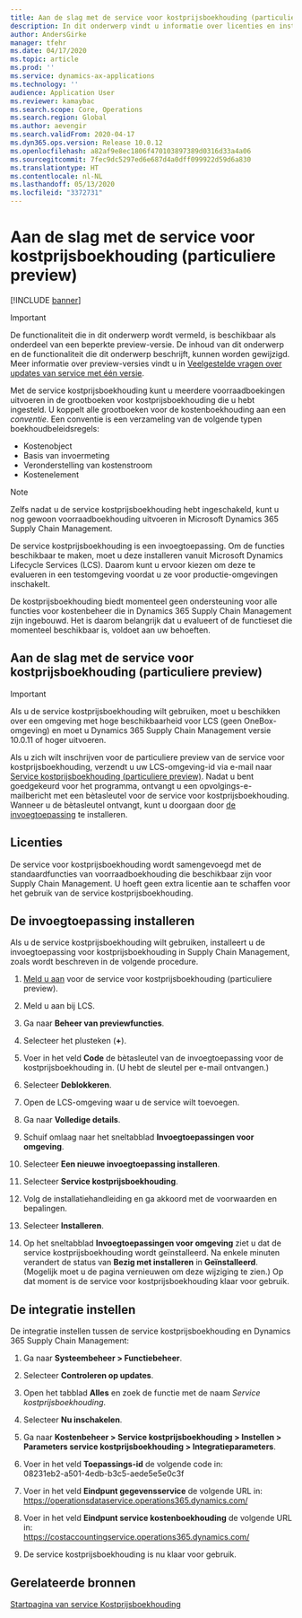 ```yaml
---
title: Aan de slag met de service voor kostprijsboekhouding (particuliere preview)
description: In dit onderwerp vindt u informatie over licenties en installatie-instructies voor de service kostprijsboekhouding.
author: AndersGirke
manager: tfehr
ms.date: 04/17/2020
ms.topic: article
ms.prod: ''
ms.service: dynamics-ax-applications
ms.technology: ''
audience: Application User
ms.reviewer: kamaybac
ms.search.scope: Core, Operations
ms.search.region: Global
ms.author: aevengir
ms.search.validFrom: 2020-04-17
ms.dyn365.ops.version: Release 10.0.12
ms.openlocfilehash: a82af9e8ec1806f470103897389d0316d33a4a06
ms.sourcegitcommit: 7fec9dc5297ed6e687d4a0dff099922d59d6a830
ms.translationtype: HT
ms.contentlocale: nl-NL
ms.lasthandoff: 05/13/2020
ms.locfileid: "3372731"
---
```

# <a name="get-started-with-the-cost-accounting-service-private-preview"></a>Aan de slag met de service voor kostprijsboekhouding (particuliere preview)

[!INCLUDE [banner](../includes/banner.md)]

> [!IMPORTANT]
> De functionaliteit die in dit onderwerp wordt vermeld, is beschikbaar als onderdeel van een beperkte preview-versie. De inhoud van dit onderwerp en de functionaliteit die dit onderwerp beschrijft, kunnen worden gewijzigd. Meer informatie over preview-versies vindt u in [Veelgestelde vragen over updates van service met één versie](../../fin-ops-core/fin-ops/get-started/one-version.md).

Met de service kostprijsboekhouding kunt u meerdere voorraadboekingen uitvoeren in de grootboeken voor kostprijsboekhouding die u hebt ingesteld. U koppelt alle grootboeken voor de kostenboekhouding aan een *conventie*. Een conventie is een verzameling van de volgende typen boekhoudbeleidsregels:

- Kostenobject
- Basis van invoermeting
- Veronderstelling van kostenstroom
- Kostenelement

> [!NOTE]
> Zelfs nadat u de service kostprijsboekhouding hebt ingeschakeld, kunt u nog gewoon voorraadboekhouding uitvoeren in Microsoft Dynamics 365 Supply Chain Management.

De service kostprijsboekhouding is een invoegtoepassing. Om de functies beschikbaar te maken, moet u deze installeren vanuit Microsoft Dynamics Lifecycle Services (LCS). Daarom kunt u ervoor kiezen om deze te evalueren in een testomgeving voordat u ze voor productie-omgevingen inschakelt.

De kostprijsboekhouding biedt momenteel geen ondersteuning voor alle functies voor kostenbeheer die in Dynamics 365 Supply Chain Management zijn ingebouwd. Het is daarom belangrijk dat u evalueert of de functieset die momenteel beschikbaar is, voldoet aan uw behoeften.

## <a name="how-to-get-the-cost-accounting-service-private-preview"></a><a name="sign-up"></a>Aan de slag met de service voor kostprijsboekhouding (particuliere preview)

> [!IMPORTANT]
> Als u de service kostprijsboekhouding wilt gebruiken, moet u beschikken over een omgeving met hoge beschikbaarheid voor LCS (geen OneBox-omgeving) en moet u Dynamics 365 Supply Chain Management versie 10.0.11 of hoger uitvoeren.

Als u zich wilt inschrijven voor de particuliere preview van de service voor kostprijsboekhouding, verzendt u uw LCS-omgeving-id via e-mail naar [Service kostprijsboekhouding (particuliere preview)](mailto:aevengir@microsoft.com?subject=Cost%20accounting%20service%20%28private%20preview%29). Nadat u bent goedgekeurd voor het programma, ontvangt u een opvolgings-e-mailbericht met een bètasleutel voor de service voor kostprijsboekhouding. Wanneer u de bètasleutel ontvangt, kunt u doorgaan door [de invoegtoepassing](#install) te installeren.

## <a name="licensing"></a>Licenties

De service voor kostprijsboekhouding wordt samengevoegd met de standaardfuncties van voorraadboekhouding die beschikbaar zijn voor Supply Chain Management. U hoeft geen extra licentie aan te schaffen voor het gebruik van de service kostprijsboekhouding.

## <a name="install-the-add-in"></a><a name="install"></a>De invoegtoepassing installeren

Als u de service kostprijsboekhouding wilt gebruiken, installeert u de invoegtoepassing voor kostprijsboekhouding in Supply Chain Management, zoals wordt beschreven in de volgende procedure.

1. [Meld u aan](#sign-up) voor de service voor kostprijsboekhouding (particuliere preview).

1. Meld u aan bij LCS.

1. Ga naar **Beheer van previewfuncties**.

1. Selecteer het plusteken (**+**).

1. Voer in het veld **Code** de bètasleutel van de invoegtoepassing voor de kostprijsboekhouding in. (U hebt de sleutel per e-mail ontvangen.)

1. Selecteer **Deblokkeren**.

1. Open de LCS-omgeving waar u de service wilt toevoegen.

1. Ga naar **Volledige details**.

1. Schuif omlaag naar het sneltabblad **Invoegtoepassingen voor omgeving**.

1. Selecteer **Een nieuwe invoegtoepassing installeren**.

1. Selecteer **Service kostprijsboekhouding**.

1. Volg de installatiehandleiding en ga akkoord met de voorwaarden en bepalingen.

1. Selecteer **Installeren**.

1. Op het sneltabblad **Invoegtoepassingen voor omgeving** ziet u dat de service kostprijsboekhouding wordt geïnstalleerd. Na enkele minuten verandert de status van **Bezig met installeren** in **Geïnstalleerd**. (Mogelijk moet u de pagina vernieuwen om deze wijziging te zien.) Op dat moment is de service voor kostprijsboekhouding klaar voor gebruik.

## <a name="set-up-the-integration"></a>De integratie instellen

De integratie instellen tussen de service kostprijsboekhouding en Dynamics 365 Supply Chain Management:

1. Ga naar **Systeembeheer > Functiebeheer**.

1. Selecteer **Controleren op updates**.

1. Open het tabblad **Alles** en zoek de functie met de naam *Service kostprijsboekhouding*.

1. Selecteer **Nu inschakelen**.

1. Ga naar **Kostenbeheer > Service kostprijsboekhouding > Instellen > Parameters service kostprijsboekhouding > Integratieparameters**.

1. Voer in het veld **Toepassings-id** de volgende code in:<br> 08231eb2-a501-4edb-b3c5-aede5e5e0c3f

1. Voer in het veld **Eindpunt gegevensservice** de volgende URL in:<br>https://operationsdataservice.operations365.dynamics.com/

1. Voer in het veld **Eindpunt service kostenboekhouding** de volgende URL in:<br>https://costaccountingservice.operations365.dynamics.com/

1. De service kostprijsboekhouding is nu klaar voor gebruik.

## <a name="related-resources"></a>Gerelateerde bronnen

[Startpagina van service Kostprijsboekhouding](cost-accounting-service-home.md)
